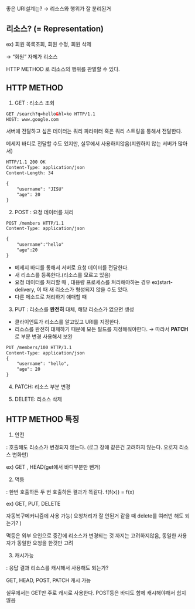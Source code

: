 좋은 URI설계는? → 리소스와 행위가 잘 분리된거

## 리소스? (= Representation)

ex) 회원 목록조회, 회원 수정, 회원 삭제

→ “회원”  자체가 리소스

HTTP METHOD 로 리소스의 행위를 판별할 수 있다.

## HTTP METHOD

1) GET : 리소스 조회

```html
GET /search?q=hello&hl=ko HTTP/1.1
HOST: www.google.com
```

서버에 전달하고 싶은 데이터는 쿼리 파라미터 혹은 쿼리 스트링을 통해서 전달한다.

메세지 바디로 전달할 수도 있지만, 실무에서 사용하지않음(지원하지 않는 서버가 많아서)

```html
HTTP/1.1 200 OK
Content-Type: application/json
Content-Length: 34

{
	"username": "JISU"
	"age": 20
}
```

2) POST : 요청 데이터를 처리

```html
POST /members HTTP/1.1
Content-Type: application/json

{
	"username":"hello"
	"age":20
}
```

- 메세지 바디를 통해서 서버로 요청 데이터를 전달한다.
- 새 리소스를 등록한다.(리소스를 모르고 있음)
- 요청 데이터를 처리할 때 , 대용량 프로세스를 처리해야하는 경우 ex)start-delivery, 이 때 새 리소스가 형성되지 않을 수도 있다.
- 다른 메소드로 처리하기 애매할 때

3) PUT : 리소스를 **완전히** 대체, 해당 리소스가 없으면 생성

- 클라이언트가 리소스를 알고있고 URI를 지정한다.
- 리소스를 완전히 대체하기 때문에 모든 필드를 지정해줘야한다. → 따라서 **PATCH**로 부분 변경 사용해서 보완

```html
PUT /members/100 HTTP/1.1
Content-Type: application/json
{
	"username": "hello",
	"age": 20
}
```

4) PATCH: 리소스 부분 변경

5) DELETE: 리소스 삭제

## HTTP METHOD 특징

1) 안전

: 호출해도 리소스가 변경되지 않는다. (로그 장애 같은건 고려하지 않는다. 오로지 리소스 변화만) 

ex) GET , HEAD(get에서 바디부분만 뺀거)

2) 멱등

: 한번 호출하든 두 번 호출하든 결과가 똑같다. f(f(x)) = f(x)

ex) GET, PUT, DELETE

자동복구메커니즘에 사용 가능( 요청처리가 잘 안된거 같을 때 delete를 여러번 해도 되는가? )

멱등은 외부 요인으로 중간에 리소스가 변경되는 것 까지는 고려하지않음, 동일한 사용자가 동일한 요청을 한것만 고려

3) 캐시가능

: 응답 결과 리소스를 캐시해서 사용해도 되는가?

GET, HEAD, POST, PATCH 캐시 가능

실무에서는 GET만 주로 캐시로 사용한다. POST등은 바디도 함께 캐시해야해서 쉽지않음
